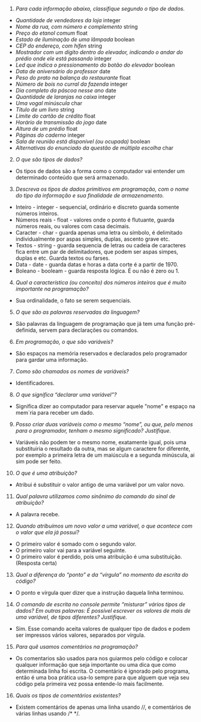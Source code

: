 1. *Para cada informação abaixo, classifique segundo o tipo de dados.*
* *Quantidade de vendedores da loja* integer
* *Nome da rua, com número e complemento* string
* *Preço do etanol comum* float
* *Estado de iluminação de uma lâmpada* boolean
* *CEP do endereço, com hífen* string
* *Mostrador com um dígito dentro do elevador, indicando o andar do prédio onde ele está passando* integer
* *Led que indica o pressionamento do botão do elevador* boolean
* *Data de aniversário do professor* date
* *Peso do prato na balança do restaurante* float
* *Número de bois no curral da fazenda* integer
* *Dia completo da páscoa nesse ano* date
* *Quantidade de laranjas na caixa* integer
* *Uma vogal minúscula* char
* *Título de um livro* string
* *Limite do cartão de crédito* float
* *Horário de transmissão do jogo* date
* *Altura de um prédio* float
* *Páginas do caderno* integer
* *Sala de reunião está disponível (ou ocupada)* boolean
* *Alternativas do enunciado da questão de múltipla escolha* char

2. *O que são tipos de dados?*
* Os tipos de dados são a forma como o computador vai entender um determinado conteúdo que será armazenado.

3. *Descreva os tipos de dados primitivos em programação, com o nome do tipo da informação e sua finalidade de armazenamento.*
* Inteiro - integer - sequencial, ordinário e discreto guarda somente números inteiros.
* Números reais - float - valores onde o ponto é flutuante, guarda números reais, ou valores com casa decimais.
* Caracter - char - guarda apenas uma letra ou símbolo, é delimitado individualmente por aspas simples, duplas, ascento grave etc.
* Textos - string - guarda sequencia de letras ou cadeia de caracteres fica entre um par de delimitadores, que podem ser aspas simpes, duplas e etc. Guarda textos ou farses.
* Data - date - guarda datas e horas a data corte é a partir de 1970.
* Boleano - booleam - guarda resposta lógica. É ou não é zero ou 1.

4. *Qual a característica (ou conceito) dos números inteiros que é muito importante na programação?*
* Sua ordinalidade, o fato se serem sequenciais.

5. *O que são as palavras reservadas da linguagem?*
* São palavras da linguagem de programação que já tem uma função pré-definida, servem para declarações ou comandos.

6. *Em programação, o que são variáveis?*
* São espaços na memória reservados e declarados pelo programador para gardar uma informação.

7. *Como são chamados os nomes de variáveis?*
* Identificadores.

8. *O que significa “declarar uma variável”?*
* Significa dizer ao computador para reservar aquele "nome" e espaço na mem´ria para receber um dado.

9. *Posso criar duas variáveis como o mesmo “nome”, ou que, pelo menos para o programador, tenham o mesmo significado? Justifique.*
* Variáveis não podem ter o mesmo nome, exatamente igual, pois uma substituiria o resultado da outra, mas se algum caractere for diferente, por exemplo a primeira letra de um maiúscula e a segunda minúscula, ai sim pode ser feito.

10. *O que é uma atribuição?*
* Atribui é substituir o valor antigo de uma variável por um valor novo.

11. *Qual palavra utilizamos como sinônimo do comando do sinal de atribuição?*
* A palavra recebe.

12. *Quando atribuímos um novo valor a uma variável, o que acontece com o valor que ela já possui?*
* O primeiro valor é somado com o segundo valor.
* O primeiro valor vai para a variável seguinte. 
* O primeiro valor é perdido, pois uma atribuição é uma substituição. (Resposta certa)

13. *Qual a diferença do “ponto” e da “vírgula” no momento da escrita do código?*
* O ponto e vírgula quer dizer que a instrução daquela linha terminou.

14. *O comando de escrita no console permite “misturar” vários tipos de dados? Em outras palavras: É possível escrever os valores de mais de uma variável, de tipos diferentes? Justifique.*
* Sim. Esse comando aceita valores de qualquer tipo de dados e podem ser impressos vários valores, separados por vírgula.

15. *Para quê usamos comentários na programação?*
* Os comentarios são usados para nos guiarmos pelo código e colocar qualquer informação que seja importante ou uma dica que como determinada linha foi escrita. O comentário é ignorado pelo programa, então é uma boa prática usa-lo sempre para que alguem que veja seu código pela primeira vez possa entende-lo mais facilmente.

16. *Quais os tipos de comentários existentes?*
* Existem comentários de apenas uma linha usando //, e comentários de várias linhas usando /* */.

